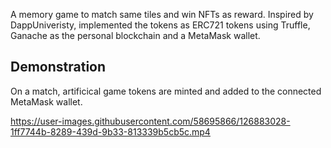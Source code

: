 A memory game to match same tiles and win NFTs as reward. Inspired by DappUniveristy, implemented the tokens as ERC721 tokens using Truffle, Ganache as the personal blockchain and a MetaMask wallet. 

## Demonstration 

On a match, artificical game tokens are minted and added to the connected MetaMask wallet. 

https://user-images.githubusercontent.com/58695866/126883028-1ff7744b-8289-439d-9b33-813339b5cb5c.mp4



